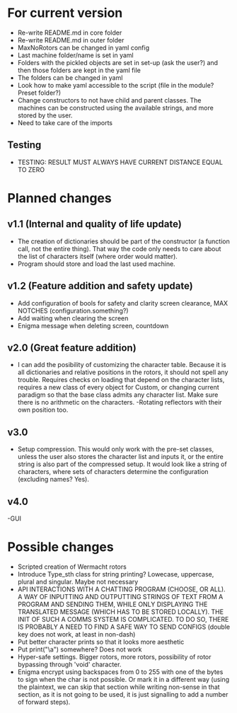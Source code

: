# For current version
- Re-write README.md in core folder
- Re-write README.md in outer folder
- MaxNoRotors can be changed in yaml config
- Last machine folder/name is set in yaml
- Folders with the pickled objects are set in set-up (ask the user?) and then those folders are kept in the yaml file
- The folders can be changed in yaml
- Look how to make yaml accessible to the script (file in the module? Preset folder?)
- Change constructors to not have child and parent classes. The machines can be constructed using the available strings, and more stored by the user.
- Need to take care of the imports

## Testing
- TESTING: RESULT MUST ALWAYS HAVE CURRENT DISTANCE EQUAL TO ZERO


# Planned changes
## v1.1 (Internal and quality of life update)
- The creation of dictionaries should be part of the constructor (a function call, not the entire thing). That way the code only needs to care about the list of characters itself (where order would matter).
- Program should store and load the last used machine.

## v1.2 (Feature addition and safety update)
- Add configuration of bools for safety and clarity screen clearance, MAX NOTCHES (configuration.something?)
- Add waiting when clearing the screen
- Enigma message when deleting screen, countdown

## v2.0 (Great feature addition)
- I can add the posibility of customizing the character table. Because it is all dictionaries and relative positions in the rotors, it should not spell any trouble. Requires checks on loading that depend on the character lists, requires a new class of every object for Custom, or changing current paradigm so that the base class admits any character list. Make sure there is no arithmetic on the characters.
-Rotating reflectors with their own position too.
## v3.0
- Setup compression. This would only work with the pre-set classes, unless the user also stores the character list and inputs it, or the entire string is also part of the compressed setup. It would look like a string of characters, where sets of characters determine the configuration (excluding names? Yes).

## v4.0
-GUI

# Possible changes
- Scripted creation of Wermacht rotors
- Introduce Type_sth class for string printing? Lowecase, uppercase, plural and singular. Maybe not necessary
- API INTERACTIONS WITH A CHATTING PROGRAM (CHOOSE, OR ALL). A WAY OF INPUTTING AND OUTPUTTING STRINGS OF TEXT FROM A PROGRAM AND SENDING THEM, WHILE ONLY DISPLAYING THE TRANSLATED MESSAGE (WHICH HAS TO BE STORED LOCALLY). THE INIT OF SUCH A COMMS SYSTEM IS COMPLICATED. TO DO SO, THERE IS PROBABLY A NEED TO FIND A SAFE WAY TO SEND CONFIGS (double key does not work, at least in non-dash)
- Put better character prints so that it looks more aesthetic
- Put print("\a") somewhere? Does not work
- Hyper-safe settings. Bigger rotors, more rotors, possibility of rotor bypassing through 'void' character.
- Enigma encrypt using backspaces from 0 to 255 with one of the bytes to sign when the char is not possible. Or mark it in a different way (using the plaintext, we can skip that section while writing non-sense in that section, as it is not going to be used, it is just signalling to add a number of forward steps).
